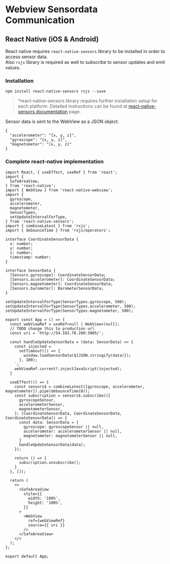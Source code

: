 # Webview Sensordata Communication

## React Native (iOS & Android)

React native requires `react-native-sensors` library to be installed in order to access sensor data.  
Also `rxjs` library is required as well to subscribe to sensor updates and emit values.

### Installation

`npm install react-native-sensors rxjs --save`

> *react-native-sensors library requires further installation setup for each platform. Detailed instructions can be found at [react-native-sensors documentation](https://react-native-sensors.github.io/docs/Installation.html#installation) page.

Sensor data is sent to the WebView as a JSON object.

```
{
  "accelerometer": "[x, y, z]",
  "gyroscope": "[x, y, z]",
  "magnetometer": "[x, y, z]"
}
```

### Complete react-native implementation

```tsx
import React, { useEffect, useRef } from 'react';
import {
  SafeAreaView,
} from 'react-native';
import { WebView } from 'react-native-webview';
import { 
  gyroscope,
  accelerometer,
  magnetometer,
  SensorTypes,
  setUpdateIntervalForType,
} from 'react-native-sensors';
import { combineLatest } from 'rxjs';
import { debounceTime } from 'rxjs/operators';

interface CoordinateSensorData {
  x: number; 
  y: number; 
  z: number; 
  timestamp: number;
}

interface SensorData {
  [Sensors.gyroscope]: CoordinateSensorData;
  [Sensors.accelerometer]: CoordinateSensorData;
  [Sensors.magnetometer]: CoordinateSensorData;
  [Sensors.barometer]: BarometerSensorData;
}

setUpdateIntervalForType(SensorTypes.gyroscope, 500);
setUpdateIntervalForType(SensorTypes.accelerometer, 500);
setUpdateIntervalForType(SensorTypes.magnetometer, 500);

export const App = () => {
  const webViewRef = useRef<null | WebView>(null);
  // TODO change this to production url
  const uri = 'http://54.183.78.200:3005/';

  const handleUpdateSensorData = (data: SensorData) => {
    const injected = `
      setTimeout(() => {
        window.loadSensorData(${JSON.stringify(data)});
      }, 100);
    `;
    webViewRef.current?.injectJavaScript(injected);
  }

  useEffect(() => {
    const sensors$ = combineLatest([gyroscope, accelerometer, magnetometer]).pipe(debounceTime(0));
    const subscription = sensors$.subscribe(([
      gyroscopeSensor, 
      accelerometerSensor, 
      magnetometerSensor, 
    ]: [CoordinateSensorData, CoordinateSensorData, CoordinateSensorData]) => {
      const data: SensorData = {
        gyroscope: gyroscopeSensor || null,
        accelerometer: accelerometerSensor || null,
        magnetometer: magnetometerSensor || null,
      }
      handleUpdateSensorData(data);
    });

    return () => {
      subscription.unsubscribe();
    }
  }, []);

  return (
    <>
      <SafeAreaView
        style={{
          width: '100%',
          height: '100%',
        }}
      >
        <WebView
          ref={webViewRef}
          source={{ uri }}
        />
      </SafeAreaView>
    </>
  );
};

export default App;
```